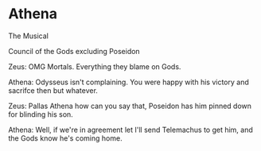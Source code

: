 # Athena
 The Musical


Council of the Gods excluding Poseidon 

Zeus: OMG Mortals. Everything they blame on Gods.

Athena: Odysseus isn't complaining. You were happy with his victory and sacrifce then but whatever.

Zeus: Pallas Athena how can you say that, Poseidon has him pinned down for blinding his son.

Athena: Well, if we're in agreement let I'll send Telemachus to get him, and the Gods know he's coming home.
